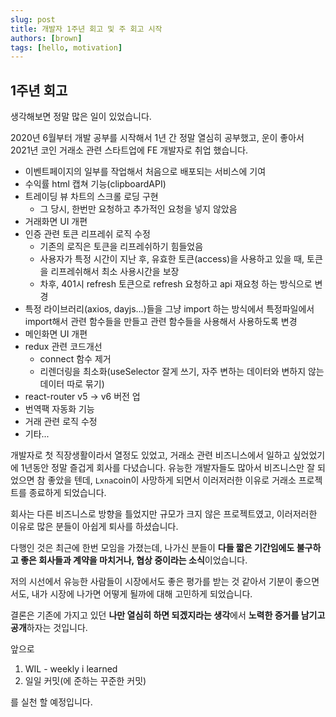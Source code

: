 ```yaml
---
slug: post
title: 개발자 1주년 회고 및 주 회고 시작
authors: [brown]
tags: [hello, motivation]
---
```


## 1주년 회고

생각해보면 정말 많은 일이 있었습니다.

2020년 6월부터 개발 공부를 시작해서 1년 간 정말 열심히 공부했고,
운이 좋아서 2021년 코인 거래소 관련 스타트업에 FE 개발자로 취업 했습니다.

- 이벤트페이지의 일부를 작업해서 처음으로 배포되는 서비스에 기여
- 수익률 html 캡쳐 기능(clipboardAPI)
- 트레이딩 뷰 차트의 스크롤 로딩 구현
  - 그 당시, 한번만 요청하고 추가적인 요청을 넣지 않았음
- 거래화면 UI 개편
- 인증 관련 토큰 리프레쉬 로직 수정
  - 기존의 로직은 토큰을 리프레쉬하기 힘들었음
  - 사용자가 특정 시간이 지난 후, 유효한 토큰(access)을 사용하고 있을 때, 토큰을 리프레쉬해서 최소 사용시간을 보장
  - 차후, 401시 refresh 토큰으로 refresh 요청하고 api 재요청 하는 방식으로 변경
- 특정 라이브러리(axios, dayjs...)들을 그냥 import 하는 방식에서 특정파일에서 import해서 관련 함수들을 만들고 관련 함수들을 사용해서 사용하도록 변경
- 메인화면 UI 개편
- redux 관련 코드개선
  - connect 함수 제거
  - 리렌더링을 최소화(useSelector 잘게 쓰기, 자주 변하는 데이터와 변하지 않는 데이터 따로 묶기)
- react-router v5 -> v6 버전 업
- 번역팩 자동화 기능
- 거래 관련 로직 수정
- 기타...

개발자로 첫 직장생활이라서 열정도 있었고, 거래소 관련 비즈니스에서 일하고 싶었었기에 1년동안 정말 즐겁게 회사를 다녔습니다.
유능한 개발자들도 많아서 비즈니스만 잘 되었으면 참 좋았을 텐데, `Lxna`coin이 사망하게 되면서 이러저러한 이유로 거래소 프로젝트를 종료하게 되었습니다.

회사는 다른 비즈니스로 방향을 틀었지만 규모가 크지 않은 프로젝트였고, 이러저러한 이유로 많은 분들이 아쉽게 퇴사를 하셨습니다.

다행인 것은 최근에 한번 모임을 가졌는데, 나가신 분들이 **다들 짧은 기간임에도 불구하고 좋은 회사들과 계약을 마치거나, 협상 중이라는 소식**이었습니다.

저의 시선에서 유능한 사람들이 시장에서도 좋은 평가를 받는 것 같아서 기분이 좋으면서도, 내가 시장에 나가면 어떻게 될까에 대해 고민하게 되었습니다.

결론은 기존에 가지고 있던 **나만 열심히 하면 되겠지라는 생각**에서 **노력한 증거를 남기고 공개**하자는 것입니다.

앞으로

1. WIL - weekly i learned
2. 일일 커밋(에 준하는 꾸준한 커밋)

를 실천 할 예정입니다.

<!-- [Docusaurus blogging features](https://docusaurus.io/docs/blog) are powered by the [blog plugin](https://docusaurus.io/docs/api/plugins/@docusaurus/plugin-content-blog).

Simply add Markdown files (or folders) to the `blog` directory.

Regular blog authors can be added to `authors.yml`.

The blog post date can be extracted from filenames, such as:

- `2019-05-30-welcome.md`
- `2019-05-30-welcome/index.md`

A blog post folder can be convenient to co-locate blog post images:

![Docusaurus Plushie](./docusaurus-plushie-banner.jpeg)

The blog supports tags as well!

**And if you don't want a blog**: just delete this directory, and use `blog: false` in your Docusaurus config. -->
